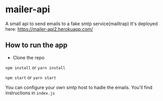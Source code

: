# mailer-api
A small api to send emails to a fake smtp service(mailtrap) It's deployed here: https://mailer-api2.herokuapp.com/

## How to run the app 
- Clone the repo

`npm install` or `yarn install`

`npm start` or `yarn start`

You can configure your own smtp host to hadle the emails. You'll find instructions in `index.js`
